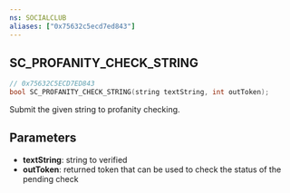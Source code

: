 ```yaml
---
ns: SOCIALCLUB
aliases: ["0x75632c5ecd7ed843"]
---
```

## SC_PROFANITY_CHECK_STRING

```c
// 0x75632C5ECD7ED843
bool SC_PROFANITY_CHECK_STRING(string textString, int outToken);
```

Submit the given string to profanity checking.


## Parameters
* **textString**: string to verified
* **outToken**: returned token that can be used to check the status of the pending check
